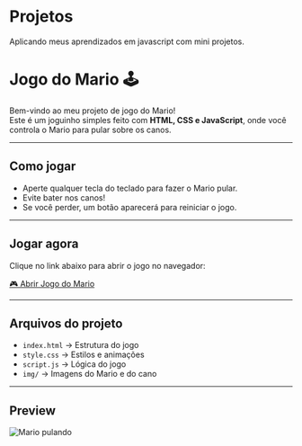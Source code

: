 # Projetos
Aplicando meus aprendizados em javascript com mini projetos.

# Jogo do Mario 🕹️

Bem-vindo ao meu projeto de jogo do Mario!  
Este é um joguinho simples feito com **HTML, CSS e JavaScript**, onde você controla o Mario para pular sobre os canos.  

---

## Como jogar
- Aperte qualquer tecla do teclado para fazer o Mario pular.  
- Evite bater nos canos!  
- Se você perder, um botão aparecerá para reiniciar o jogo.  

---

## Jogar agora
Clique no link abaixo para abrir o jogo no navegador:

[🎮 Abrir Jogo do Mario](https://ketellylhais.github.io/Projetos/jogoMario/)

---

## Arquivos do projeto
- `index.html` → Estrutura do jogo  
- `style.css` → Estilos e animações  
- `script.js` → Lógica do jogo  
- `img/` → Imagens do Mario e do cano  

---

## Preview
![Mario pulando](img/mario.gif)

